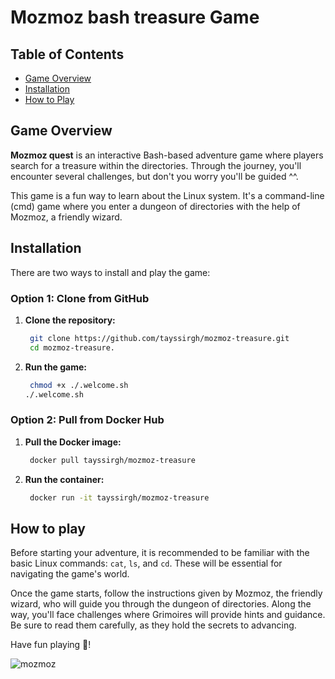 # **Mozmoz bash treasure Game**

## **Table of Contents**
- [Game Overview](#game-overview)
- [Installation](#installation)
- [How to Play](#how-to-play)

## **Game Overview**
**Mozmoz quest** is an interactive Bash-based adventure game where players search for a treasure within the directories. Through the journey, you'll encounter several challenges, but don't you worry you'll be guided ^^.

This game is a fun way to learn about the Linux system. It's a command-line (cmd) game where you enter a dungeon of directories with the help of Mozmoz, a friendly wizard.

## **Installation**

There are two ways to install and play the game:

### Option 1: Clone from GitHub
1. **Clone the repository:**
   ```bash
    git clone https://github.com/tayssirgh/mozmoz-treasure.git
    cd mozmoz-treasure.
2. **Run the game:**
   ```bash
    chmod +x ./.welcome.sh
   ./.welcome.sh
### Option 2: Pull from Docker Hub
1. **Pull the Docker image:**
   ```bash
    docker pull tayssirgh/mozmoz-treasure
2. **Run the container:**
   ```bash
    docker run -it tayssirgh/mozmoz-treasure
## **How to play**
Before starting your adventure, it is recommended to be familiar with the basic Linux commands: `cat`, `ls`, and `cd`. These will be essential for navigating the game's world.

Once the game starts, follow the instructions given by Mozmoz, the friendly wizard, who will guide you through the dungeon of directories. Along the way, you'll face challenges where Grimoires  will provide hints and guidance. Be sure to read them carefully, as they hold the secrets to advancing.


Have fun playing 🥰!

![mozmoz](./.img/mozmoz.png)


